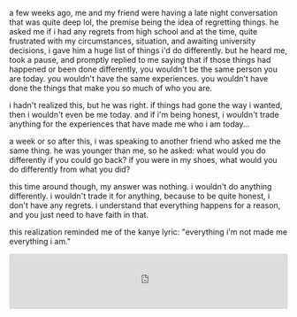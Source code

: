 
a few weeks ago, me and my friend were having a late night conversation that was quite deep lol, the premise being the idea of regretting things. he asked me if i had any regrets from high school and at the time, quite frustrated with my circumstances, situation, and awaiting university decisions, i gave him a huge list of things i'd do differently. but he heard me, took a pause, and promptly replied to me saying that if those things had happened or been done differently, you wouldn't be the same person you are today. you wouldn't have the same experiences. you wouldn't have done the things that make you so much of who you are.

i hadn't realized this, but he was right. if things had gone the way i wanted, then i wouldn't even be me today. and if i'm being honest, i wouldn't trade anything for the experiences that have made me who i am today…

a week or so after this, i was speaking to another friend who asked me the same thing. he was younger than me, so he asked: what would you do differently if you could go back? if you were in my shoes, what would you do differently from what you did?

this time around though, my answer was nothing. i wouldn't do anything differently. i wouldn't trade it for anything, because to be quite honest, i don't have any regrets. i understand that everything happens for a reason, and you just need to have faith in that.

this realization reminded me of the kanye lyric: "everything i'm not made me everything i am."

<iframe data-testid="embed-iframe" style={{borderRadius: "12px"}} src="https://open.spotify.com/embed/track/0NrtwAmRAdLxua31SzHvXr?utm_source=generator" width="100%" height="100" frameBorder="0" allowFullScreen="" allow="autoplay; clipboard-write; encrypted-media; fullscreen; picture-in-picture" loading="lazy"></iframe>